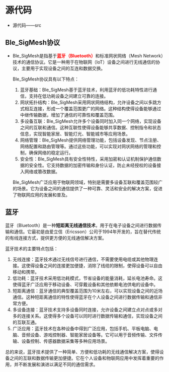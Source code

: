 # 源代码

* 源代码——src



## Ble_SigMesh协议

* Ble_SigMesh是指基于<font color='red'>**蓝牙（Bluetooth）**</font>和标准网状网络（Mesh Network）技术的通信协议。它是一种用于在物联网（IoT）设备之间进行无线通信的协议，主要用于实现设备之间的互连和数据交换。

  Ble_SigMesh协议具有以下特点：

  1. 蓝牙基础：Ble_SigMesh基于蓝牙技术，利用蓝牙的低功耗特性进行通信，支持在低功耗设备之间建立可靠的连接。
  2. 网状拓扑结构：Ble_SigMesh采用网状网络结构，允许设备之间以多跳方式相互连接，形成一个覆盖范围更广的网络。这种结构使得设备能够通过中继传输数据，增加了通信的可靠性和覆盖范围。
  3. 多设备互联：Ble_SigMesh允许多个设备同时加入同一个网络，实现设备之间的互联和通信。这种互联性使得设备能够共享数据、控制指令和状态信息，实现智能家居、智能灯光、智能城市等应用场景。
  4. 网络管理：Ble_SigMesh提供网络管理功能，包括设备发现、节点注册、网络配置和路由管理等。通过这些功能，可以实现对网状网络的管理和控制，确保网络的稳定运行。
  5. 安全性：Ble_SigMesh具有安全性特性，采用加密和认证机制保护通信数据的安全性。它支持数据的加密传输和身份认证，防止未经授权的设备接入网络或篡改数据。

  Ble_SigMesh广泛应用于物联网领域，特别是需要多设备互联和覆盖范围较广的场景。它为设备之间的通信提供了一种可靠、灵活和安全的解决方案，促进了物联网应用的发展和普及。



## 蓝牙

蓝牙（Bluetooth）是一种**短距离无线通信技术**，用于在电子设备之间进行数据传输和通信。它最初是由爱立信（Ericsson）公司于1994年开发的，旨在替代传统的有线连接方式，提供更方便的无线通信解决方案。

蓝牙技术的主要特点包括：

1. 无线连接：蓝牙技术通过无线信号进行通信，不需要使用电缆或其他物理连接。这使得设备之间的连接更加便捷，消除了线缆的限制，使得设备可以自由移动和携带。
2. 低功耗：蓝牙技术采用低功耗模式，节省设备的能量消耗，延长电池寿命。这使得蓝牙广泛应用于移动设备、可穿戴设备和其他依赖电池供电的设备中。
3. 短距离通信：蓝牙通信的典型覆盖范围为10米左右，可以实现设备之间的近场通信。这种短距离通信的特性使得蓝牙在个人设备之间进行数据传输和通信非常方便。
4. 多设备连接：蓝牙技术支持多设备同时连接，允许设备之间建立点对点或多对多的连接关系。这使得多个设备可以同时进行数据传输和通信，实现设备之间的互联互通。
5. 广泛应用：蓝牙技术在各种设备中得到广泛应用，包括手机、平板电脑、电脑、音频设备、游戏控制器、智能家居设备等。它可以用于音频传输、文件传输、设备控制、传感器数据采集等多种应用场景。

总的来说，蓝牙技术提供了一种简单、方便和低功耗的无线通信解决方案，使得设备之间的互联和数据传输更加便捷。它在个人设备和物联网应用中发挥着重要的作用，并不断发展和演进以满足不同的通信需求。